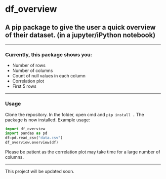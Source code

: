 # df_overview
## A pip package to give the user a quick overview of their dataset. (in a jupyter/iPython notebook)

---
### Currently, this package shows you:
* Number of rows
* Number of columns 
* Count of null values in each column
* Correlation plot
* First 5 rows
---
### Usage
Clone the repository. In the folder, open cmd and `pip install .`
The package is now installed.
Example usage:
```python
import df_overview
import pandas as pd
df=pd.read_csv("data.csv")
df_overview.overview(df)
```
Please be patient as the correlation plot may take time for a large number of columns.

---
This project will be updated soon.
